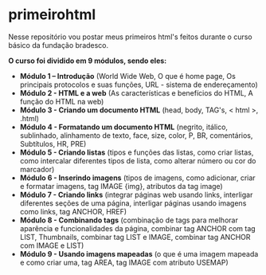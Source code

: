 # primeirohtml
Nesse repositório vou postar meus primeiros html's feitos durante o curso básico da fundação bradesco.

<b>O curso foi dividido em 9 módulos, sendo eles:</b><br>
   <ul>
     <li><b>Módulo 1 – Introdução</b> (World Wide Web, O que é home page, Os principais protocolos e suas funções, URL - sistema de endereçamento)<br>
     <li><b>Módulo 2 - HTML e a web</b> (As características e benefícios do HTML, A função do HTML na web) <br>
     <li><b>Módulo 3 - Criando um documento HTML</b> (head, body, TAG's, < html >, .html) <br>
     <li><b>Módulo 4 - Formatando um documento HTML</b> (negrito, itálico, sublinhado, alinhamento de texto, face, size, color, P, BR, comentários, Subtítulos, HR, PRE) <br>
     <li><b>Módulo 5 - Criando listas</b> (tipos e funções das listas, como criar listas, como intercalar diferentes tipos de lista, como alterar número ou cor do marcador)<br>
     <li><b>Módulo 6 - Inserindo imagens</b> (tipos de imagens, como adicionar, criar e formatar imagens, tag IMAGE {img}, atributos da tag image) <br>
     <li><b>Módulo 7 - Criando links</b> (integrar páginas web usando links, interligar diferentes seções de uma página, interligar páginas usando imagens como links, tag ANCHOR, HREF)<br>
     <li><b>Módulo 8 - Combinando tags</b> (combinação de tags para melhorar aparência e funcionalidades da página, combinar tag ANCHOR com tag LIST, Thumbnails, combinar tag LIST e IMAGE, combinar tag ANCHOR com IMAGE e LIST) <br>
     <li><b>Módulo 9 - Usando imagens mapeadas</b> (o que é uma imagem mapeada e como criar uma, tag AREA, tag IMAGE com atributo USEMAP)<br>
   </ul>
</li>
